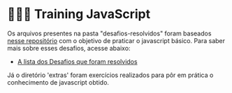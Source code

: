 # 👨🏾‍💻 Training JavaScript

Os arquivos presentes na pasta "desafios-resolvidos" foram baseados [nesse repositório](https://github.com/gustavoguanabara/javascript) com o objetivo de praticar o javascript básico. Para saber mais sobre esses desafios, acesse abaixo:

- [A lista dos Desafios que foram resolvidos](https://github.com/gustavoguanabara/javascript/tree/master/desafios)

Já o diretório 'extras' foram exercícios realizados para pôr em prática o conhecimento de javascript obtido.
